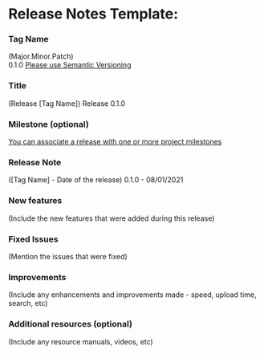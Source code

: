 # Release Notes Template:

### Tag Name
(Major.Minor.Patch)  
0.1.0
[Please use Semantic Versioning](https://semver.org/)

### Title
(Release [Tag Name])
Release 0.1.0

### Milestone (optional)
[You can associate a release with one or more project milestones](https://docs.gitlab.com/ee/user/project/releases/#associate-milestones-with-a-release)

### Release Note
([Tag Name] - Date of the release)
0.1.0 - 08/01/2021

### New features
(Include the new features that were added during this release)

### Fixed Issues
(Mention the issues that were fixed)

### Improvements
(Include any enhancements and improvements made - speed, upload time, search, etc)

### Additional resources (optional)
(Include any resource manuals, videos, etc)

<!---
Best Practices for writing release notes:
1. Use plain language - Leave the techno-jargon out
2. Keep them short - Don’t turn release notes into a novel
3. Group them logically - FIXES, IMPROVEMENTS, NEW FEATURES, etc
4. Include relevant links - Provide more info like a user guide or a video tutorial
-->
